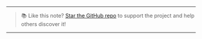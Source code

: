 
---

> 📚 Like this note? [Star the GitHub repo](https://github.com/rajeevphysics/Obsidian-MathMatter) to support the project and help others discover it!

---
